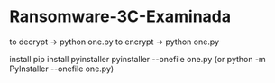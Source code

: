# Ransomware-3C-Examinada

to decrypt -> python one.py 
to encrypt -> python one.py

install pip install pyinstaller
pyinstaller --onefile one.py (or python -m PyInstaller --onefile one.py)
